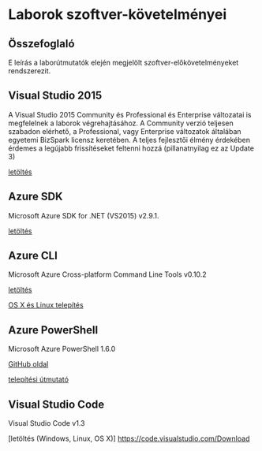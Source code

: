 # Laborok szoftver-követelményei #
## Összefoglaló ##
E leírás a laborútmutatók elején megjelölt szoftver-előkövetelményeket rendszerezit.

## Visual Studio 2015 ##
A Visual Studio 2015 Community és Professional és Enterprise változatai is megfelelnek a laborok végrehajtásához. 
A Community verzió teljesen szabadon elérhető, a Professional, vagy Enterprise változatok általában egyetemi BizSpark licensz keretében.
A teljes fejlesztői élmény érdekében érdemes a legújabb frissítéseket feltenni hozzá (pillanatnyilag ez az Update 3)

[letöltés](https://www.visualstudio.com/en-us/downloads/download-visual-studio-vs.aspx)

## Azure SDK ##
Microsoft Azure SDK for .NET (VS2015) v2.9.1.

[letöltés](https://go.microsoft.com/fwlink/?LinkId=518003&clcid=0x409)

## Azure CLI ##
Microsoft Azure Cross-platform Command Line Tools v0.10.2

[letöltés](https://www.microsoft.com/web/handlers/webpi.ashx?command=getinstallerredirect&appid=windowsazurexplatcli&mode=new)

[OS X és Linux telepítés](https://azure.microsoft.com/hu-hu/documentation/articles/xplat-cli-install/)

## Azure PowerShell ##
Microsoft Azure PowerShell 1.6.0

[GitHub oldal](https://github.com/Azure/azure-powershell)

[telepítési útmutató](https://azure.microsoft.com/en-us/documentation/articles/powershell-install-configure/)

## Visual Studio Code ##

Visual Studio Code v1.3

[letöltés (Windows, Linux, OS X)] https://code.visualstudio.com/Download



